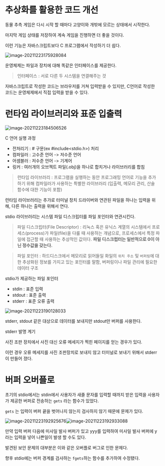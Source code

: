 # 추상화를 활용한 코드 개선

동물 추측 게임은 다시 시작 할 때마다 고양이와 개밖에 모르는 상태에서 시작한다.

마지막 게임 상태를 저장하여 계속 게임을 진행하면 더 좋을 것이다.

이런 기능은 자바스크립트보다 C 프로그램에서 작성하기 더 쉽다.

![image-20211223175928084](https://raw.githubusercontent.com/yujin-kim-92/typora-image/main/img/image-20211223175928084.png)

운영체제는 파일과 장치에 대해 똑같은 인터페이스를 제공한다.

>  인터페이스 : 서로 다른 두 시스템을 연결해주는 것

자바스크립트로 작성한 코드는 브라우저를 거쳐 입력받을 수 있지만, C언어로 작성한 코드는 운영체제에서 직접 입력을 받을 수 있다.

# 런타임 라이브러리와 표준 입출력

![image-20211223184506526](https://raw.githubusercontent.com/yujin-kim-92/typora-image/main/img/image-20211223184506526.png)

C 언어 실행 과정

*  전처리기 : # 구문(ex #include<stdio.h>) 처리
*  컴파일러 : 고수준 언어 ->  저수준 언어
*  어셈블러 : 저수준 언어 -> 기계어
*  링커 : 여러개의 오브젝트 파일(.obj)을 하나로 합치거나 라이브러리를 합침

>  런타임 라이브러리 : 프로그램을 실행하는 동안 프로그래밍 언어로 기능을 추가하기 위해 컴파일러가 사용하는 특별한 라이브러리 (입출력, 메모리 관리, 산술 함수에 대한 기능이 포함)

런타임 라이브러리는 추가로 터미널 창치 드라이버와 연관된 파일을 하나는 입력을 위해, 다른 하나는 출력을 위해서 연다.

stdio 라이브러리는 시스템 파일 디스크립터를 파일 포인터와 연관시킨다.

>  파일 디스크립터(File Descriptor) : 리눅스 혹은 유닉스 계열의 시스템에서 프로세스(process)가 파일(file)을 다룰 때 사용하는 개념으로, 프로세스에서 특정 파일에 접근할 때 사용하는 추상적인 값이다. **파일 디스크럽터는 일반적으로 0이 아닌 정수값을 갖는다.** 

>  파일 포인터 : 하드디스크에서 메모리로 읽어들일 화일의 `위치 주소` 및 `버퍼링`에 대한 추상화된 정보를 가지고 있는 포인터를 말함, 버퍼링이나 파일 관리에 필요한 데이터 구조

stdio가 제공하는 파일 포인터

*  stdin : 표준 입력
*  stdout : 표준 출력
*  stderr : 표준 오류 출력 

![image-20211223190128033](https://raw.githubusercontent.com/yujin-kim-92/typora-image/main/img/image-20211223190128033.png)

stderr, stdout 같은 대상으로 데이터를 보내지만 stdout만 버퍼를 사용한다.

stderr 발명 계기

사진 조판 장치에서 사진 대신 오류 메세지가 찍힌 페이지를 얻는 경우가 있다.

이런 경우 오류 메세지를 사진 조판장치로 보내지 않고 터미널로 보내기 위해서 stderr이 만들어 졌다.

# 버퍼 오버플로

초기의 stdio에서는 stdin에서 사용자가 새줄 문자를 입력할 때까지 받은 입력을 사용자가 제공한 버퍼로 전송하는 `gets` 라는 함수가 있었다.

 `gets` 는 입력이 버퍼 끝을 벗어나지 않는지 검사하지 않기 때문에 문제가 있다.

![image-20211223192925676](https://raw.githubusercontent.com/yujin-kim-92/typora-image/main/img/image-20211223192925676.png)![image-20211223192933088](https://raw.githubusercontent.com/yujin-kim-92/typora-image/main/img/image-20211223192933088.png)

만약 입력 버퍼 다음에 미사일 발사 버퍼가 있고 yyy를 입력하여 미사일 발사 버퍼에 y라는 입력을 넣어 나쁜일이 발생 할 수도 있다.

발견된 보안 문제의 대부분은 이와 같은 오버플로 버그로 인한 문제다.

향후 stdio에는 버퍼 경계를 검사하는 `fgets`하는 함수를 추가하여 수정됐다.